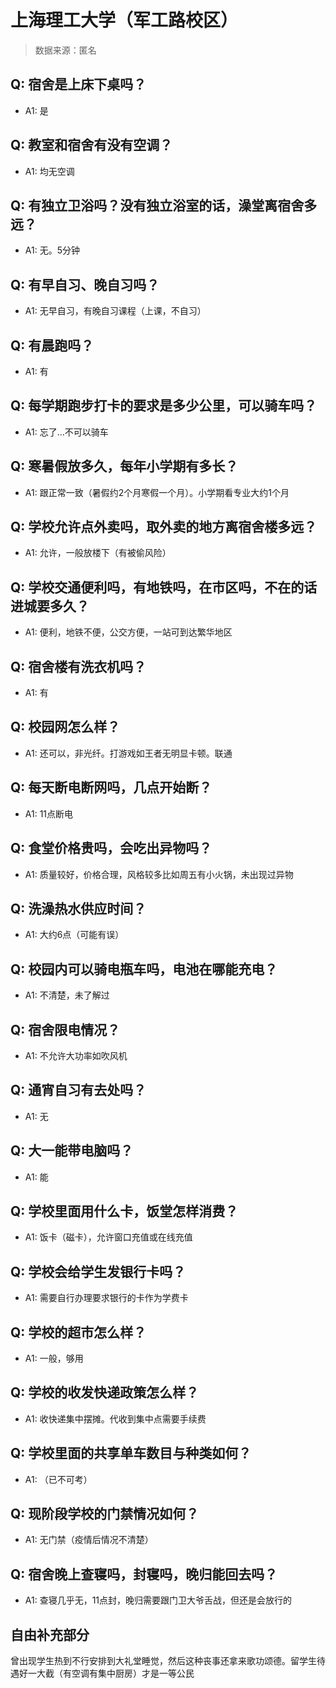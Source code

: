 # 上海理工大学（军工路校区）

> 数据来源：匿名

## Q: 宿舍是上床下桌吗？

- A1: 是

## Q: 教室和宿舍有没有空调？

- A1: 均无空调

## Q: 有独立卫浴吗？没有独立浴室的话，澡堂离宿舍多远？

- A1: 无。5分钟

## Q: 有早自习、晚自习吗？

- A1: 无早自习，有晚自习课程（上课，不自习）

## Q: 有晨跑吗？

- A1: 有

## Q: 每学期跑步打卡的要求是多少公里，可以骑车吗？

- A1: 忘了…不可以骑车

## Q: 寒暑假放多久，每年小学期有多长？

- A1: 跟正常一致（暑假约2个月寒假一个月）。小学期看专业大约1个月

## Q: 学校允许点外卖吗，取外卖的地方离宿舍楼多远？

- A1: 允许，一般放楼下（有被偷风险）

## Q: 学校交通便利吗，有地铁吗，在市区吗，不在的话进城要多久？

- A1: 便利，地铁不便，公交方便，一站可到达繁华地区

## Q: 宿舍楼有洗衣机吗？

- A1: 有

## Q: 校园网怎么样？

- A1: 还可以，非光纤。打游戏如王者无明显卡顿。联通

## Q: 每天断电断网吗，几点开始断？

- A1: 11点断电

## Q: 食堂价格贵吗，会吃出异物吗？

- A1: 质量较好，价格合理，风格较多比如周五有小火锅，未出现过异物

## Q: 洗澡热水供应时间？

- A1: 大约6点（可能有误）

## Q: 校园内可以骑电瓶车吗，电池在哪能充电？

- A1: 不清楚，未了解过

## Q: 宿舍限电情况？

- A1: 不允许大功率如吹风机

## Q: 通宵自习有去处吗？

- A1: 无

## Q: 大一能带电脑吗？

- A1: 能

## Q: 学校里面用什么卡，饭堂怎样消费？

- A1: 饭卡（磁卡），允许窗口充值或在线充值

## Q: 学校会给学生发银行卡吗？

- A1: 需要自行办理要求银行的卡作为学费卡

## Q: 学校的超市怎么样？

- A1: 一般，够用

## Q: 学校的收发快递政策怎么样？

- A1: 收快递集中摆摊。代收到集中点需要手续费

## Q: 学校里面的共享单车数目与种类如何？

- A1: （已不可考）

## Q: 现阶段学校的门禁情况如何？

- A1: 无门禁（疫情后情况不清楚）

## Q: 宿舍晚上查寝吗，封寝吗，晚归能回去吗？

- A1: 查寝几乎无，11点封，晚归需要跟门卫大爷舌战，但还是会放行的

## 自由补充部分

曾出现学生热到不行安排到大礼堂睡觉，然后这种丧事还拿来歌功颂德。留学生待遇好一大截（有空调有集中厨房）才是一等公民